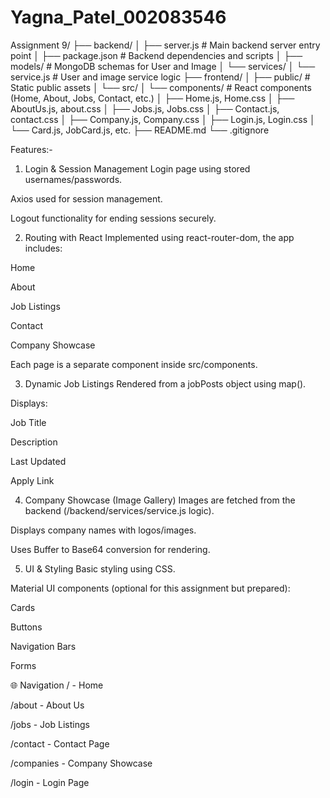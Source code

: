 # Yagna_Patel_002083546

Assignment 9/
├── backend/
│   ├── server.js               # Main backend server entry point
│   ├── package.json            # Backend dependencies and scripts
│   ├── models/                 # MongoDB schemas for User and Image
│   └── services/
│       └── service.js          # User and image service logic
├── frontend/
│   ├── public/                 # Static public assets
│   └── src/
│       └── components/         # React components (Home, About, Jobs, Contact, etc.)
│           ├── Home.js, Home.css
│           ├── AboutUs.js, about.css
│           ├── Jobs.js, Jobs.css
│           ├── Contact.js, contact.css
│           ├── Company.js, Company.css
│           ├── Login.js, Login.css
│           └── Card.js, JobCard.js, etc.
├── README.md
└── .gitignore

Features:-

1. Login & Session Management
Login page using stored usernames/passwords.

Axios used for session management.

Logout functionality for ending sessions securely.

2. Routing with React
Implemented using react-router-dom, the app includes:

Home

About

Job Listings

Contact

Company Showcase

Each page is a separate component inside src/components.

3. Dynamic Job Listings
Rendered from a jobPosts object using map().

Displays:

Job Title

Description

Last Updated

Apply Link

4. Company Showcase (Image Gallery)
Images are fetched from the backend (/backend/services/service.js logic).

Displays company names with logos/images.

Uses Buffer to Base64 conversion for rendering.

5. UI & Styling
Basic styling using CSS.

Material UI components (optional for this assignment but prepared):

Cards

Buttons

Navigation Bars

Forms

🌐 Navigation
/ - Home

/about - About Us

/jobs - Job Listings

/contact - Contact Page

/companies - Company Showcase

/login - Login Page


